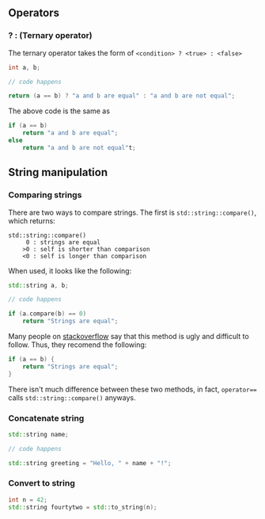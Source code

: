 ## Operators

### ? : (Ternary operator)

The ternary operator takes the form of `<condition> ? <true> : <false>`

```C++
int a, b;

// code happens

return (a == b) ? "a and b are equal" : "a and b are not equal";
```

The above code is the same as

```C++
if (a == b) 
	return "a and b are equal";
else 
	return "a and b are not equal"t;
```


## String manipulation

### Comparing strings

There are two ways to compare strings. The first is `std::string::compare()`, which returns:

```
std::string::compare()
	 0 : strings are equal
	>0 : self is shorter than comparison 
	<0 : self is longer than comparison
```

When used, it looks like the following:

```C++
std::string a, b;

// code happens

if (a.compare(b) == 0)
	return "Strings are equal";
```

Many people on [stackoverflow](http://stackoverflow.com/questions/9158894/differences-between-c-string-and-compare) say that this method is ugly and difficult to follow. Thus, they recomend the following:

```C++
if (a == b) {
	return "Strings are equal";
}
```

There isn't much difference between these two methods, in fact, `operator==` calls `std::string::compare()` anyways.

### Concatenate string

```C++
std::string name;

// code happens

std::string greeting = "Hello, " + name + "!";
```

### Convert to string

```C++
int n = 42;
std::string fourtytwo = std::to_string(n);
```